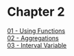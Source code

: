 # Chapter 2  
[01 - Using Functions](01%20-%20Using%20Functions.md)  
[02 - Aggregations](02%20-%20Aggregations.md)  
[03 - Interval Variable](03%20-%20Interval%20Variable.md)  

